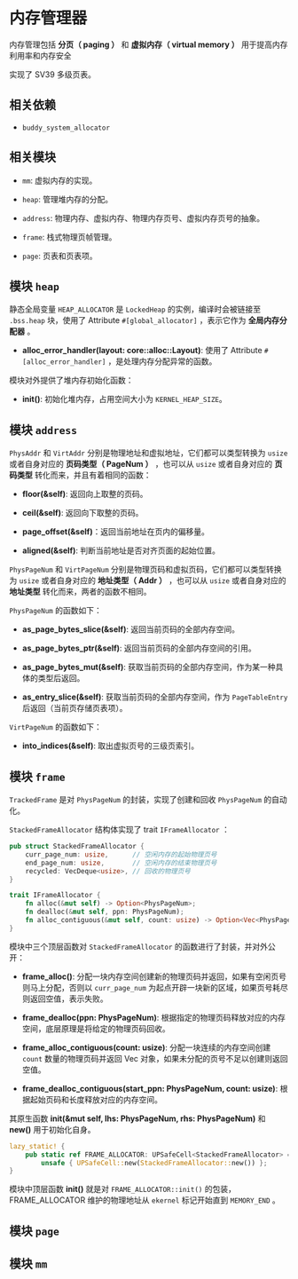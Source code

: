 # 内存管理器

内存管理包括 **分页（ paging ）** 和 **虚拟内存（ virtual memory ）** 用于提高内存利用率和内存安全

实现了 SV39 多级页表。

## 相关依赖

- `buddy_system_allocator`

## 相关模块

- `mm`: 虚拟内存的实现。

- `heap`: 管理堆内存的分配。

- `address`: 物理内存、虚拟内存、物理内存页号、虚拟内存页号的抽象。

- `frame`: 栈式物理页帧管理。

- `page`: 页表和页表项。

## 模块 `heap`

静态全局变量 `HEAP_ALLOCATOR` 是 `LockedHeap` 的实例，编译时会被链接至 `.bss.heap` 块，使用了 Attribute `#[global_allocator]` ，表示它作为 **全局内存分配器** 。

- **alloc_error_handler(layout: core::alloc::Layout)**: 使用了 Attribute `#[alloc_error_handler]` ，是处理内存分配异常的函数。

模块对外提供了堆内存初始化函数：

- **init()**: 初始化堆内存，占用空间大小为 `KERNEL_HEAP_SIZE`。

## 模块 `address`

`PhysAddr` 和 `VirtAddr` 分别是物理地址和虚拟地址，它们都可以类型转换为 `usize` 或者自身对应的 **页码类型（ PageNum ）** ，也可以从 `usize` 或者自身对应的 **页码类型** 转化而来，并且有着相同的函数：

- **floor(&self)**: 返回向上取整的页码。

- **ceil(&self)**: 返回向下取整的页码。

- **page_offset(&self)**：返回当前地址在页内的偏移量。

- **aligned(&self)**: 判断当前地址是否对齐页面的起始位置。

`PhysPageNum` 和 `VirtPageNum` 分别是物理页码和虚拟页码，它们都可以类型转换为 `usize` 或者自身对应的 **地址类型（ Addr ）** ，也可以从 `usize` 或者自身对应的 **地址类型** 转化而来，两者的函数不相同。

`PhysPageNum` 的函数如下：

- **as_page_bytes_slice(&self)**: 返回当前页码的全部内存空间。

- **as_page_bytes_ptr(&self)**: 返回当前页码的全部内存空间的引用。

- **as_page_bytes_mut<T>(&self)**: 获取当前页码的全部内存空间，作为某一种具体的类型后返回。

- **as_entry_slice(&self)**: 获取当前页码的全部内存空间，作为 `PageTableEntry` 后返回（当前页存储页表项）。

`VirtPageNum` 的函数如下：

- **into_indices(&self)**: 取出虚拟页号的三级页索引。

## 模块 `frame`

`TrackedFrame` 是对 `PhysPageNum` 的封装，实现了创建和回收 `PhysPageNum` 的自动化。

`StackedFrameAllocator` 结构体实现了 trait `IFrameAllocator` ：

```rust
pub struct StackedFrameAllocator {
    curr_page_num: usize,      // 空闲内存的起始物理页号
    end_page_num: usize,       // 空闲内存的结束物理页号
    recycled: VecDeque<usize>, // 回收的物理页号
}
```

```rust
trait IFrameAllocator {
    fn alloc(&mut self) -> Option<PhysPageNum>;
    fn dealloc(&mut self, ppn: PhysPageNum);
    fn alloc_contiguous(&mut self, count: usize) -> Option<Vec<PhysPageNum>>;
}
```

模块中三个顶层函数对 `StackedFrameAllocator` 的函数进行了封装，并对外公开：

- **frame_alloc()**: 分配一块内存空间创建新的物理页码并返回，如果有空闲页号则马上分配，否则以 `curr_page_num` 为起点开辟一块新的区域，如果页号耗尽则返回空值，表示失败。

- **frame_dealloc(ppn: PhysPageNum)**: 根据指定的物理页码释放对应的内存空间，底层原理是将给定的物理页码回收。

- **frame_alloc_contiguous(count: usize)**: 分配一块连续的内存空间创建 `count` 数量的物理页码并返回 Vec 对象，如果未分配的页号不足以创建则返回空值。

- **frame_dealloc_contiguous(start_ppn: PhysPageNum, count: usize)**: 根据起始页码和长度释放对应的内存空间。

其原生函数 **init(&mut self, lhs: PhysPageNum, rhs: PhysPageNum)** 和 **new()** 用于初始化自身。

```rust
lazy_static! {
    pub static ref FRAME_ALLOCATOR: UPSafeCell<StackedFrameAllocator> =
        unsafe { UPSafeCell::new(StackedFrameAllocator::new()) };
}
```

模块中顶层函数 **init()** 就是对 `FRAME_ALLOCATOR::init()` 的包装， FRAME_ALLOCATOR 维护的物理地址从 `ekernel` 标记开始直到 `MEMORY_END` 。

## 模块 `page`

## 模块 `mm`
